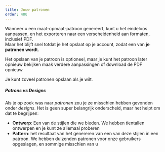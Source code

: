 ```yaml
---
title: Jouw patronen
order: 400
---
```


Wanneer u een maat-opmaat-patroon genereert, kunt u het eindeloos aanpassen, en het exporteren naar een verscheidenheid aan formaten, inclusief PDF.\
Maar het blijft snel totdat je het opslaat op je account, zodat een van **je patronen wordt**.

Het opslaan van je patroon is optioneel, maar je kunt het patroon later opnieuw bekijken maak verdere aanpassingen of download de PDF opnieuw.

Je kunt zoveel patronen opslaan als je wilt.

<Tip>

##### Patrons vs Designs

Als je op zoek was naar *patronen* zou je ze misschien hebben gevonden onder *designs*.
Het is geen super belangrijk onderscheid, maar het helpt om dat te begrijpen:

-   **Ontwerp**: Een van de stijlen die we bieden. We hebben tientallen ontwerpen en je kunt ze allemaal proberen
-   **Pattern**: het resultaat van het genereren van een van deze stijlen in een patroon. We hebben duizenden patronen voor onze gebruikers opgeslagen, en sommige misschien van u

</Tip>
